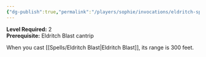 ```yaml
---
{"dg-publish":true,"permalink":"/players/sophie/invocations/eldritch-spear/"}
---
```


**Level Required:** 2  
**Prerequisite:** Eldritch Blast cantrip  


When you cast [[Spells/Eldritch Blast\|Eldritch Blast]], its range is 300 feet.
